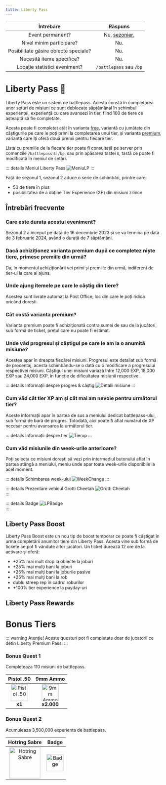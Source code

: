 ```yaml
---
title: Liberty Pass
---
```


| Întrebare | Răspuns |
| :-----------: | :-----------: |
| Event permanent? | Nu, [sezonier.](./index.md#evenimentele-se-impart-in-3-categorii) |
| Nivel minim participare? | Nu. |
| Posibilitate găsire obiecte speciale? | Nu. |
| Necesită iteme specifice? | Nu. |
| Locație statistici eveniment? | `/battlepass` sau `/bp` |

# Liberty Pass 🎫

Liberty Pass este un sistem de battlepass. Acesta constă în completarea unor seturi de misiuni ce sunt deblocate săptămânal în schimbul experienței, experiență cu care avansezi în tier, fiind 100 de tiere ce așteaptă să fie completate. 

Acesta poate fi completat atât în varianta [free](#varianta-free), variantă cu jumătate din câștigurile pe care le poți primi la completarea unui tier, și varianta [premium](#varianta-premium), variantă care îți oferă două premii pentru fiecare tier. 

Lista cu premiile de la fiecare tier poate fi consultată pe server prin comenzile `/battlepass` si `/bp`, sau prin apăsarea tastei `U`, tastă ce poate fi modificată în meniul de setări.

::: details Meniul Liberty Pass
<Image src="https://i.imgur.com/i6VSsOQ.png" alt="MeniuLP" />
:::

Față de sezonul 1, sezonul 2 aduce o serie de schimbări, printre care:
- 50 de tiere în plus
- posibilitatea de a obține Tier Experience (XP) din misiuni zilnice

## Întrebări frecvente

### Care este durata acestui eveniment?
Sezonul 2 a început pe data de 16 decembrie 2023 și se va termina pe data de 3 februarie 2024, având o durată de 7 săptămâni.

### Dacă achiziționez varianta premium după ce completez niște tiere, primesc premiile din urmă?
Da, în momentul achiziționării vei primi și premiile din urmă, indiferent de tier-ul la care ai ajuns.

### Unde ajung itemele pe care le câștig din tiere?
Acestea sunt livrate automat la Post Office, loc din care le poți ridica oricând dorești.

### Cât costă varianta premium?
Varianta premium poate fi achiziționată contra sumei de <Gold :amount='10_000'/> sau de la jucători, sub formă de ticket, prețul care nu poate fi estimat.

### Unde văd progresul și câștigul pe care le am la o anumită misiune? 

Acestea apar în dreapta fiecărei misiuni. Progresul este detaliat sub formă de procentaj, acesta schimbându-se o dată cu o modificare a progresului respectivei misiuni. Câștigul unei misiuni variază între 12,000 EXP, 18,000 EXP sau 24,000 EXP, în funcție de dificultatea misiunii respective.

::: details Informații despre progres & câștig
<Image src="https://i.imgur.com/xsccp7t.png" alt="Detalii misiune" /> 
:::

### Cum văd cât tier XP am și cât mai am nevoie pentru următorul tier?
Aceste informații apar în partea de sus a meniului dedicat battlepass-ului, sub formă de bară de progres. Totodată, aici poate fi aflat numărul de XP necesar pentru avansarea la următorul tier.

::: details Informații despre tier
<Image src="https://i.imgur.com/80xzB2E.png" alt="Tierxp"/>
:::

### Cum văd misiunile din week-urile anterioare?
Poți selecta ce misiuni dorești să vezi prin intermediul butonului aflat în partea stângă a meniului, meniu unde apar toate week-urile disponibile la acel moment.

::: details Schimbarea week-ului
<Image src="https://i.imgur.com/7ei6ijM.gif" alt="WeekChange"/>
:::

::: details Prezentare vehicul Grotti Cheetah
<Image src="https://i.imgur.com/sysDjq9.png" alt="Grotti Cheetah" />  
:::

::: details Badge
<Image src="https://i.imgur.com/TGFt4Yd.png" alt="LPBadge" />  
:::

## Liberty Pass Boost

Liberty Pass Boost este un nou tip de boost temporar ce poate fi câștigat în urma completării anumitor tiere din Liberty Pass. Acesta vine sub formă de tickete ce pot fi vândute altor jucători. Un ticket durează 12 ore de la activare și oferă:

 - +25% mai mult drop la obiecte la joburi
 - +25% mai mulţi bani la joburi
 - +25% mai mulţi bani la joburile pasive
 - +25% mai mulţi bani la rob
 - dublu streep rep în cadrul roburilor
 - +100% tier experience la payday-uri

## Liberty Pass Rewards

# Bonus Tiers

::: warning Atenție! 
Aceste questuri pot fi completate doar de jucatorii ce detin Liberty Premium Pass.
::: 

### Bonus Quest 1

Completeaza 110 misiuni de battlepass.

| Pistol .50 | 9mm Ammo |
| :---: | :---: |
| <Image src="https://i.imgur.com/D1DTAiO.png" alt="Pistol .50" width="55" label="Pistol .50" /><br>**x1** | <Image src="https://ucp.liberty.mp/assets/images/inventory/ammo/9mm.png" alt="9mm Ammo" width="55" label="9mm Ammo" /><br>**x2.000** |

### Bonus Quest 2

Acumuleaza 3,500,000 experienta de battlepass.

| Hotring Sabre | Badge |
| :---: | :---: |
| <Image src="https://ucp.liberty.mp/assets/images/inventory/vehicles/vehicle_1115909093.png" alt="Hotring Sabre" width="100" label="Hotring Sabre" /><br> | <Image src="https://ucp.liberty.mp/assets/images/profile/badges/battlepass.png" alt="Badge" width="55" label="Badge" /><br> |
